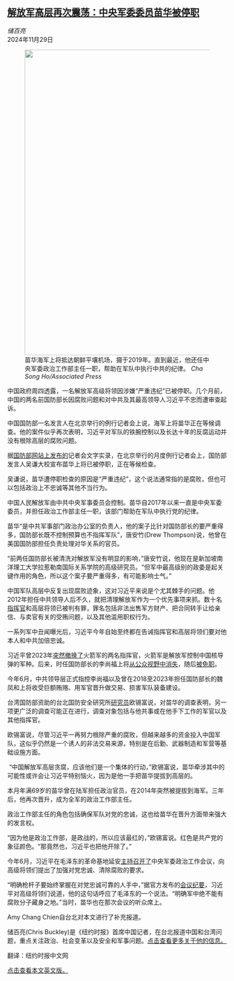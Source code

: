 <!--1732846022000-->
[解放军高层再次震荡：中央军委委员苗华被停职](https://cn.nytimes.com/china/20241129/china-military-official-corruption-allegations/)
------

<address>储百亮</address><time pudate="2024-11-29 09:35:40" datetime="2024-11-29 09:35:40">2024年11月29日</time><figure><img src="https://images.weserv.nl/?url=static01.nyt.com/images/2024/11/28/multimedia/28-china-military-pgvc/28-china-military-pgvc-master1050.jpg" width="1050" height="700"><figcaption>苗华海军上将抵达朝鲜平壤机场，摄于2019年。直到最近，他还任中央军委政治工作部主任一职，帮助在军队中执行中共的纪律。 <cite>Cha Song Ho/Associated Press</cite></figcaption></figure><section><p>中国政府周四透露，一名解放军高级将领因涉嫌“严重违纪”已被停职。几个月前，中国的两名前国防部长因腐败问题和对中共及其最高领导人习近平不忠而遭审查起诉。</p><p>中国国防部一名发言人在北京举行的例行记者会上说，海军上将苗华正在等候调查。他的案件似乎再次表明，习近平对军队的铁腕控制以及长达十年的反腐运动并没有根除高层的腐败问题。</p><p>据<a rel="noopener noreferrer" target="_blank" href="http://www.mod.gov.cn/gfbw/sy/tt_214026/16354898.html">国防部网站上发布的</a>记者会文字实录，在北京举行的月度例行记者会上，国防部发言人吴谦大校宣布苗华上将已被停职，正在等候检查。</p><p>吴谦说，苗华遭停职检查的原因是“严重违纪”，这个说法通常指的是腐败，但也可以包括政治上不忠诚等其他不当行为。</p><p>中国人民解放军由中共中央军事委员会控制。苗华自2017年以来一直是中央军委委员，并担任政治工作部主任一职，该部门帮助在军队中执行党的纪律。</p><p>苗华“是中共军事部门政治办公室的负责人，他的案子比针对国防部长的要严重得多，国防部长既不控制预算也不指挥军队”，唐安竹(Drew Thompson)说，他曾在美国国防部担任负责处理对华关系的官员。</p><p>“前两任国防部长被清洗对解放军没有明显的影响，”唐安竹说，他现在是新加坡南洋理工大学拉惹勒南国际关系学院的高级研究员。“但军中最高级别的政委是起关键作用的角色，所以这个案子要严重得多，有可能影响士气。”</p><p>中国军队高层中反复出现腐败迹象，这对习近平来说是个尤其棘手的问题。他2012年担任中共领导人后不久，就把清理解放军作为一个优先事项来抓。数十名<a href="https://cn.nytimes.com/china/20150304/c04generals/">指挥官</a>和高层将领已被判有罪，罪名包括非法出售军方财产、把合同转手让给亲信、与卖官有关的受贿问题，以及其他滥用职权行为。</p><p>一系列军中丑闻曝光后，习近平今年自始至终都在告诫指挥官和高层将领们要对他本人和中共加倍忠诚。</p><p>习近平曾2023年<a href="https://cn.nytimes.com/china/20230803/china-nuclear-shakeup/">突然撤换了</a>火箭军的两名指挥官，火箭军是解放军控制中国核导弹的军种。后来，时任国防部长的李尚福上将<a href="https://cn.nytimes.com/china/20230918/xi-china-military-general-li-shangfu/">从公众视野中消失</a>，随后<a href="https://cn.nytimes.com/china/20231025/china-defense-minister-ousted/">被免职</a>。</p><p>今年6月，中共领导层正式指控李尚福以及曾在2018至2023年担任国防部长的魏凤和上将收受巨额贿赂、用军官晋升做交易、损害军队装备建设。</p><p>台湾国防部资助的台北国防安全研究所<a rel="noopener noreferrer" target="_blank" href="https://indsr.org.tw/en/member?uid=2&resid=6&pid=21">研究员</a>欧锡富说，对苗华的调查表明，另一项更广泛的调查可能正在进行，调查对象包括与他共事或在他手下工作的军官以及其他指挥官。</p><p>欧锡富说，尽管习近平一再努力根除严重的腐败，但越来越多的资金投入中国军队，这似乎仍然是一个诱人的非法交易来源，特别是在后勤、武器制造和军营等基础设施方面。</p><p> “中国解放军高层贪腐，应该他们是一个集体的行动，”欧锡富说，苗华牵涉其中的可能性或许会让习近平特别恼火，因为是他一手把苗华提拔到高层的。</p><p>本月年满69岁的苗华曾在陆军担任政治官员，在2014年突然被提拔到海军。三年后，他再次晋升，成为全军的政治工作部主任。</p><p>政治工作部主任的角色包括确保军队对党的忠诚，这也给苗华在晋升方面带来强大的发言权。</p><p>“因为他是政治工作部，是政战的，所以应该最红的，”欧锡富说。红色是共产党的象征颜色。“那竟然也，习近平也把他开除了。”</p><p>今年6月，习近平在毛泽东的革命基地延安<a rel="noopener noreferrer" target="_blank" href="http://www.mod.gov.cn/gfbw/qwfb/yw_214049/16317298.html">主持召开了</a>中央军委政治工作会议，向高级将领们提出了加强对党忠诚、清除腐败的要求。</p><p>“明确枪杆子要始终掌握在对党忠诚可靠的人手中，”据官方发布的<a rel="noopener noreferrer" target="_blank" href="https://www.gov.cn/yaowen/liebiao/202406/content_6958242.htm">会议纪要</a>，习近平对高级将领们说道，他的这句话呼应了毛泽东的一个说法。“明确军中绝不能有腐败分子藏身之地。”当时，苗华也在那次会议的听众席上。</p></section><footer><p>Amy Chang Chien自台北对本文进行了补充报道。</p><p>储百亮(Chris Buckley)是《纽约时报》首席中国记者，在台北报道中国和台湾问题，重点关注政治、社会变革以及安全和军事问题。<a rel="nofollow" target="_blank" href="https://www.nytimes.com/by/chris-buckley">点击查看更多关于他的信息。</a></p><p>翻译：纽约时报中文网</p><a rel="nofollow" target="_blank" href="https://www.nytimes.com/2024/11/28/world/asia/china-military-official-corruption-allegations.html">点击查看本文英文版。</a></footer>
